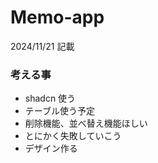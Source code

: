 # Memo-app

2024/11/21 記載

### 考える事

- shadcn 使う
- テーブル使う予定
- 削除機能、並べ替え機能ほしい
- とにかく失敗していこう
- デザイン作る
